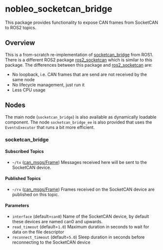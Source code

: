 <!--
Copyright (C) 2024 Nobleo Technology B.V.

SPDX-License-Identifier: Apache-2.0
-->

# nobleo_socketcan_bridge

This package provides functionality to expose CAN frames from SocketCAN to ROS2 topics.

## Overview

This is a from-scratch re-implementation of [socketcan_bridge] from ROS1.
There is a different ROS2 package [ros2_socketcan] which is similar to this package.
The differences between this package and [ros2_socketcan] are:

- No loopback, i.e. CAN frames that are send are not received by the same node
- No lifecycle management, just run it
- Less CPU usage

## Nodes

The main node (`socketcan_bridge`) is also available as dynamically loadable component.
The node `socketcan_bridge_ee` is also provided that uses the `EventsExecutor` that runs a bit more efficient.

### socketcan_bridge

#### Subscribed Topics

* `~/tx` ([can_msgs/Frame])
  Messages received here will be sent to the SocketCAN device.

#### Published Topics

* `~/rx` ([can_msgs/Frame])
  Frames received on the SocketCAN device are published on this topic.

#### Parameters

* `interface` (default=`can0`)
  Name of the SocketCAN device, by default these devices are named can0 and upwards.
* `read_timeout` (default=`1.0`)
  Maximum duration in seconds to wait for data on the file descriptor
* `reconnect_timeout` (default=`5.0`)
  Sleep duration in seconds before reconnecting to the SocketCAN device

[can_msgs/Frame]: https://github.com/ros-industrial/ros_canopen/blob/dashing-devel/can_msgs/msg/Frame.msg

[socketcan_bridge]: https://wiki.ros.org/socketcan_bridge

[ros2_socketcan]: https://github.com/autowarefoundation/ros2_socketcan
